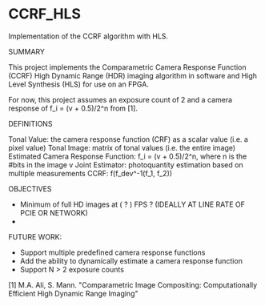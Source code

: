 # CCRF_HLS
Implementation of the CCRF algorithm with HLS.

SUMMARY

This project implements the Comparametric Camera Response Function (CCRF) High Dynamic Range (HDR) imaging algorithm in software and High Level Synthesis (HLS) for use on an FPGA. 

For now, this project assumes an exposure count of 2 and a camera response of f_i = (v + 0.5)/2^n from [1].


DEFINITIONS

Tonal Value: the camera response function (CRF) as a scalar value (i.e. a pixel value)
Tonal Image: matrix of tonal values (i.e. the entire image)
Estimated Camera Response Function: f_i = (v + 0.5)/2^n, where n is the #bits in the image v
Joint Estimator: photoquantity estimation based on multiple measurements
CCRF: f(f_dev^-1(f_1, f_2))


OBJECTIVES
- Minimum of full HD images at ( ? ) FPS ? (IDEALLY AT LINE RATE OF PCIE OR NETWORK)
- 




FUTURE WORK:
- Support multiple predefined camera response functions
- Add the ability to dynamically estimate a camera response function
- Support N > 2 exposure counts



[1] M.A. Ali, S. Mann. "Comparametric Image Compositing: Computationally Efficient High Dynamic Range Imaging"
